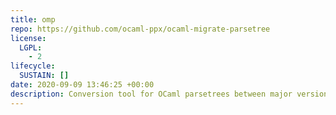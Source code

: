 ```yaml
---
title: omp
repo: https://github.com/ocaml-ppx/ocaml-migrate-parsetree
license: 
  LGPL: 
    - 2
lifecycle: 
  SUSTAIN: []
date: 2020-09-09 13:46:25 +00:00
description: Conversion tool for OCaml parsetrees between major versions
---
```


